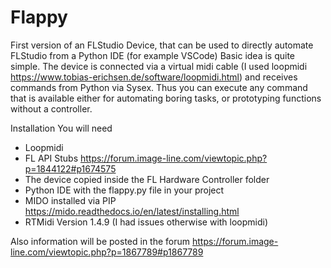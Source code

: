 # Flappy
First version of an FLStudio Device, that can be used to directly automate FLStudio from a Python IDE (for example VSCode)
Basic idea is quite simple. The device is connected via a virtual midi cable (I used loopmidi https://www.tobias-erichsen.de/software/loopmidi.html) and receives commands from Python via Sysex. Thus you can execute any command that is available either for automating boring tasks, or prototyping functions without a controller.

Installation
You will need
- Loopmidi
- FL API Stubs https://forum.image-line.com/viewtopic.php?p=1844122#p1674575
- The device copied inside the FL Hardware Controller folder
- Python IDE with the flappy.py file in your project
- MIDO installed via PIP https://mido.readthedocs.io/en/latest/installing.html
- RTMidi Version 1.4.9 (I had issues otherwise with loopmidi)

Also information will be posted in the forum
https://forum.image-line.com/viewtopic.php?p=1867789#p1867789
